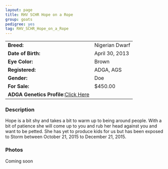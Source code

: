 ```yaml
---
layout: page
title: RHV SCHR Hope on a Rope
group: goats
pedigree: yes
tag: RHV_SCHR_Hope_on_a_Rope
---
```


| | |
|:---|:---
|**Breed:**|Nigerian Dwarf
|**Date of Birth:**|April 30, 2013
|**Eye Color:**|Brown
|**Registered:**|ADGA, AGS
|**Gender:**|Doe
|**For Sale:**|$450.00
|**ADGA Genetics Profile**:[Click Here](http://www.adgagenetics.org/GoatDetail.aspx?RegNumber=D001637828)

### Description

Hope is a bit shy and takes a bit to warm up to being around people. With a bit of patience she will come up to you and rub her head against you and want to be petted. She has yet to produce kids for us but has been exposed to Storm between October 21, 2015 to December 21, 2015.

### Photos

Coming soon

<!--<img src="/images/goats/RHV_SCHR_Hope_on_a_Rope/1.jpg" alt="Image of RHV SCHR Hope on a Rope" class="pic"/>
-->
